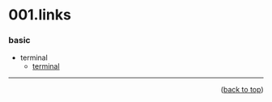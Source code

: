 <a name="topage"></a>

# 001.links

### basic

* terminal
   * [terminal](https://ubuntu.com/tutorials/command-line-for-beginners#3-opening-a-terminal)

-----

<p align="right">(<a href="#topage">back to top</a>)</p>
<br/>
<br/>
